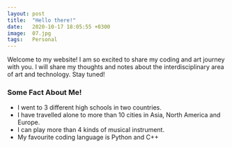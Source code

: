 ```yaml
---
layout: post
title:  "Hello there!"
date:   2020-10-17 18:05:55 +0300
image:  07.jpg
tags:   Personal
---
```



Welcome to my website! I am so excited to share my coding and art journey with you. I will share my thoughts and notes about the interdisciplinary area of art and technology. Stay tuned!

### Some Fact About Me!

*  I went to 3 different high schools in two countries.
*  I have travelled alone to more than 10 cities in Asia, North America and Europe.
*  I can play more than 4 kinds of musical instrument.
*  My favourite coding language is Python and C++